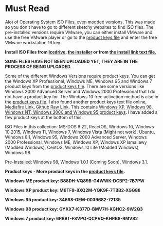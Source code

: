 # Must Read
Alot of Operating System ISO Files, even modded versions. This was made so you don't have to go to different sketchy websites to find ISO files.
The pre-installed versions require VMware, you can either install VMware and use the free VMware player or go to the [product keys file](https://github.com/kiggy13/iso-database/files/9131619/product.keys.txt) and enter the free VMware workstation 16 key.

**Install ISO Files from [Icedrive](https://icedrive.net/s/bF2N89QhaG2vTkjQXGTQSA3ACYia), [the installer](https://github.com/kiggy16/iso-database/blob/main/Installer.exe?raw=true) or from [the install link text file.](https://raw.githubusercontent.com/kiggy16/iso-database/main/install%20link.txt)**

**SOME FILES HAVE NOT BEEN UPLOADED YET, THEY ARE IN THE PROCESS OF BEING UPLOADED.**

Some of the different Windows Versions require product keys. You can get the Windows XP Professional, Windows ME, Windows 95 and Windows 7 product keys from the [product keys file](https://github.com/kiggy16/iso-database/files/9131619/product.keys.txt). There are some versions like Windows 2000 Advanced Server and Windows 2000 Professional that I do not have a product key for. The Windows 10 free activation method is also in the [product keys file](https://github.com/kiggy16/iso-database/blob/main/product%20keys.txt). I also found another product keys text file online, [Mediafire Link](https://www.mediafire.com/file/xt54dip6ut2tnga/Keys.txt/file), [Github Raw Link](https://raw.githubusercontent.com/kiggy16/iso-database/main/Keys.txt). This contains [Windows XP, Windows 98, Windows NT, Windows 2000 and Windows 95 product keys](https://www.youtube.com/watch?v=b-r1nsZTqls). I have added a few product keys at the bottom of this.

ISO Files in this collection: MS-DOS 6.22, ReactOS, Windows 10, Windows 10 2015, Windows 11, Windows 7, Windows Vista (Might not work), Ubuntu, Windows 8.1, Windows 95, Windows 2000 Advanced Server, Windows 2000 Professional, Windows ME, Windows XP, Windows XP Ismailawy (Modded Windows), CentOS, Windows 10 Lite (Modded Windows), Windows 98.

Pre-Installed: Windows 98, Windows 1.0.1 (Coming Soon), Windows 3.1.

**Product keys - More product keys in the [product keys file](https://github.com/kiggy16/iso-database/blob/main/product%20keys.txt).**

**Windows ME product key: B88DH-VQ89B-G4WWK-DCBP2-7B7PW**

**Windows XP product key: M6TF9-8XQ2M-YQK9F-7TBB2-XGG88**

**Windows 95 product key: 34698-OEM-0039682-72135**

**Windows 98 product key: GYXX7-K377D-BMV7H-KGHC2-9W2Q3**

**Windows 7 product key: 6RBBT-F8VPQ-QCPVQ-KHRB8-RMV82**
 
